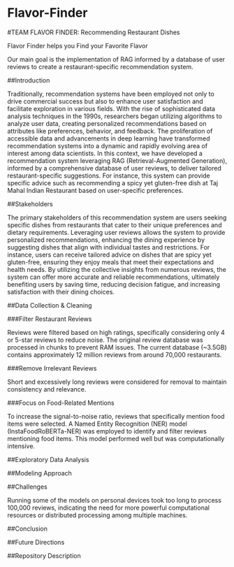 # Flavor-Finder

#TEAM FLAVOR FINDER: Recommending Restaurant Dishes

Flavor Finder helps you Find your Favorite Flavor

Our main goal is the implementation of RAG informed by a database of user reviews 
to create a restaurant-specific recommendation system.


##Introduction

Traditionally, recommendation systems have been employed not only to drive commercial 
success but also to enhance user satisfaction and facilitate exploration in various 
fields. With the rise of sophisticated data analysis techniques in the 1990s, researchers 
began utilizing algorithms to analyze user data, creating personalized recommendations 
based on attributes like preferences, behavior, and feedback. The proliferation of 
accessible data and advancements in deep learning have transformed recommendation systems 
into a dynamic and rapidly evolving area of interest among data scientists. In this 
context, we have developed a recommendation system leveraging RAG (Retrieval-Augmented 
Generation), informed by a comprehensive database of user reviews, to deliver tailored 
restaurant-specific suggestions. For instance, this system can provide specific advice 
such as recommending a spicy yet gluten-free dish at Taj Mahal Indian Restaurant based on user-specific preferences.


##Stakeholders

The primary stakeholders of this recommendation system are users seeking specific 
dishes from restaurants that cater to their unique preferences and dietary requirements. 
Leveraging user reviews allows the system to provide personalized recommendations, 
enhancing the dining experience by suggesting dishes that align with individual tastes 
and restrictions. For instance, users can receive tailored advice on dishes that are 
spicy yet gluten-free, ensuring they enjoy meals that meet their expectations and health 
needs. By utilizing the collective insights from numerous reviews, the system can offer 
more accurate and reliable recommendations, ultimately benefiting users by saving time, 
reducing decision fatigue, and increasing satisfaction with their dining choices.


##Data Collection & Cleaning



###Filter Restaurant Reviews

Reviews were filtered based on high ratings, specifically considering only 4 or 5-star 
reviews to reduce noise. The original review database was processed in chunks to prevent 
RAM issues. The current database (~3.5GB) contains approximately 12 million reviews from 
around 70,000 restaurants.

###Remove Irrelevant Reviews

Short and excessively long reviews were considered for removal to maintain consistency 
and relevance.

###Focus on Food-Related Mentions

To increase the signal-to-noise ratio, reviews that specifically mention food items were 
selected. A Named Entity Recognition (NER) model (InstaFoodRoBERTa-NER) was employed to 
identify and filter reviews mentioning food items. This model performed well but was 
computationally intensive.


##Exploratory Data Analysis



##Modeling Approach



##Challenges

Running some of the models on personal devices took too long to process 100,000 reviews, 
indicating the need for more powerful computational resources or distributed processing 
among multiple machines.


##Conclusion



##Future Directions



##Repository Description





